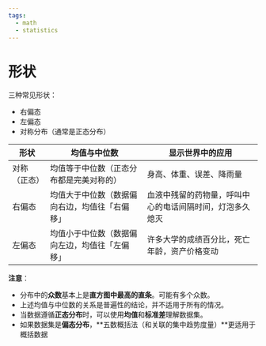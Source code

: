 ```yaml
---
tags:
  - math
  - statistics
---
```


# 形状
三种常见形状：
* 右偏态
* 左偏态
* 对称分布（通常是正态分布）

| 形状 | 均值与中位数 | 显示世界中的应用 |
| --- | --- | --- |
| 对称（正态） | 均值等于中位数（正态分布都是完美对称的） | 身高、体重、误差、降雨量 |
| 右偏态 | 均值大于中位数（数据偏向右边，均值往「右偏移」 | 血液中残留的药物量，呼叫中心的电话间隔时间，灯泡多久熄灭 |
| 左偏态 | 均值小于中位数（数据偏向左边，均值往「左偏移」 | 许多大学的成绩百分比，死亡年龄，资产价格变动 |

**注意**：
* 分布中的**众数**基本上是**直方图中最高的直条**。可能有多个众数。
* 上述均值与中位数的关系是普遍性的结论，并不适用于所有的情况。
* 当数据遵循**正态分布**时，可以使用**均值**和**标准差**理解数据集。
* 如果数据集是**偏态分布**，**五数概括法（和关联的集中趋势度量）**更适用于概括数据